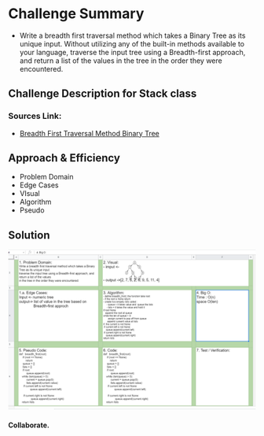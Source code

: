 # Challenge Summary
- Write a breadth first traversal method which takes a Binary Tree as its unique input. Without utilizing any of the built-in methods available to your language, traverse the input tree using a Breadth-first approach, and return a list of the values in the tree in the order they were encountered.
 

## Challenge Description for Stack class



### Sources Link:
- [Breadth First Traversal Method Binary Tree](https://www.geeksforgeeks.org/level-order-tree-traversal/)


## Approach & Efficiency
- Problem Domain
- Edge Cases
- VIsual
- Algorithm
- Pseudo


## Solution
![Traverse the input tree using a Breadth-first approach binary tree white board image](../assets/breadth.png)
#### Collaborate.


